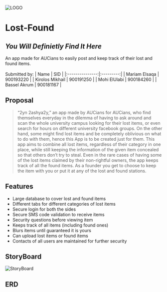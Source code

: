 ![LOGO](https://user-images.githubusercontent.com/66432580/150222157-81ede023-4d07-4344-b6ca-87fdccd9d27d.png)
# Lost-Found 

## _You Will Definietly Find It Here_
An app made for AUCians to easily post and keep track of their lost and found items.\
\
Submitted by:
|       Name      |    SID    |
|:---------------:|:---------:|
|  Mariam Elsaqa  | 900193220 |
| Kirolos Mikhail | 900191250 |
|   Mohi ElUlabi  | 900184260 |
|   Bassel Akrum  | 900181167 |



## Proposal 
> “2yn 2ashya2y,” an app made by AUCians for AUCians, who find themselves
everyday in the dilemma of having to ask around and scan the whole university
campus looking for their lost items, or even search for hours on different university
facebook groups. On the other hand, some might find lost items and be completely
oblivious on what to do with them, hence this App is to be created just for them.
This app aims to combine all lost items, regardless of their category in one place,
while still keeping the information of the given item concealed so that others don’t
try to steal. Even in the rare cases of having some of the lost items claimed by their
non-rightful owners, the app keeps track of all the found items. As a founder you
get to choose to keep the item with you or put it at any of the lost and found
stations.



## Features

- Large database to cover lost and found items
- Different tabs for different categories of lost items
- Secure login for both the sides
- Secure SMS code validation to receive items
- Security questions before viewing item
- Keeps track of all items (including found ones)
- Blurs items until guaranteed it is yours
- Can upload lost items or found items
- Contacts of all users are maintained for further security

## StoryBoard

![StoryBoard](https://user-images.githubusercontent.com/64040952/150233794-78e0c60a-46b3-47ae-b05a-aa1ed1140b3e.png)


## ERD
